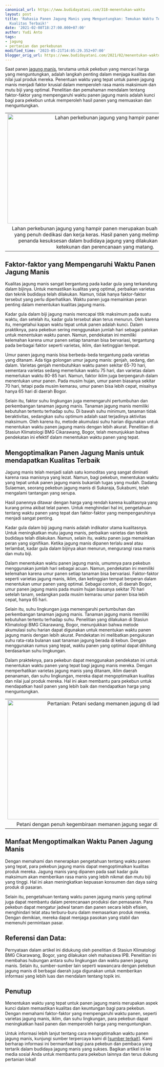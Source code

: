 ```yaml
---
canonical_url: https://www.budidayatani.com/318-menentukan-waktu
layout: post
title: 'Rahasia Panen Jagung Manis yang Menguntungkan: Temukan Waktu Tepat untuk Mendapatkan
  Kualitas Terbaik!'
date: '2021-02-08T18:27:00.000+07:00'
author: Yudi Anto
tags:
- jagung
- pertanian dan perkebunan
modified_time: '2023-05-21T14:05:29.352+07:00'
blogger_orig_url: https://www.budidayatani.com/2021/02/menentukan-waktu-yang-tepat-saat-panen.html
---
```


<p>Saat panen <a href="https://www.budidayatani.com/search/label/jagung">jagung manis</a>, terutama untuk pekebun yang mencari harga yang menguntungkan, adalah langkah penting dalam menjaga kualitas dan nilai jual produk mereka. Penentuan waktu yang tepat untuk panen jagung manis menjadi faktor krusial dalam memperoleh rasa manis maksimum dan mutu biji yang optimal. Penelitian dan pemahaman mendalam tentang faktor-faktor yang mempengaruhi waktu panen jagung manis adalah kunci bagi para pekebun untuk memperoleh hasil panen yang memuaskan dan menguntungkan.</p><table align="center" cellpadding="0" cellspacing="0" class="tr-caption-container" style="margin-left: auto; margin-right: auto;"><tbody><tr><td style="text-align: center;"><a href="https://blogger.googleusercontent.com/img/b/R29vZ2xl/AVvXsEgIafJWXEzrQYdzB7wAp57EM2mY_7ql72NKnfiecEKKmtZEueKI-jbWfix5NP20KKgMMb7wgSJYWKNQjHTOGLOQyga591hm45mZFwWpU3P5Ibn-GfTQa0IFretDm7RR6ejPDCiOaYixsWxbdYPR_d1u8A4_blctz-49j50Nm_iwefFioDx2R0LI_t4NKQ/s2145/jagung(1).jpg" imageanchor="1" style="margin-left: auto; margin-right: auto;"><img alt="Lahan perkebunan jagung yang hampir panen" border="0" data-original-height="1200" data-original-width="2145" height="358" src="https://blogger.googleusercontent.com/img/b/R29vZ2xl/AVvXsEgIafJWXEzrQYdzB7wAp57EM2mY_7ql72NKnfiecEKKmtZEueKI-jbWfix5NP20KKgMMb7wgSJYWKNQjHTOGLOQyga591hm45mZFwWpU3P5Ibn-GfTQa0IFretDm7RR6ejPDCiOaYixsWxbdYPR_d1u8A4_blctz-49j50Nm_iwefFioDx2R0LI_t4NKQ/w640-h358/jagung(1).jpg" title="Lahan Perkebunan Jagung yang Hampir Panen: Keberhasilan Tani yang Diraih dengan Kebijakan dan Kerja Keras" width="640" /></a></td></tr><tr><td class="tr-caption" style="text-align: center;">Lahan perkebunan jagung yang hampir panen merupakan buah dari upaya petani yang penuh dedikasi dan kerja keras. Hasil panen yang melimpah akan menjadi penanda kesuksesan dalam budidaya jagung yang dilakukan dengan penuh ketekunan dan perencanaan yang matang.</td></tr></tbody></table><h2>Faktor-faktor yang Mempengaruhi Waktu Panen Jagung Manis</h2><p>Kualitas jagung manis sangat bergantung pada kadar gula yang terkandung dalam bijinya. Untuk memastikan kualitas yang optimal, perbaikan varietas dan teknik budidaya telah dilakukan. Namun, tidak hanya faktor-faktor tersebut yang perlu diperhatikan. Waktu panen juga memainkan peran penting dalam menentukan kualitas jagung manis.</p><p>Kadar gula dalam biji jagung manis mencapai titik maksimum pada suatu waktu, dan setelah itu, kadar gula tersebut akan terus menurun. Oleh karena itu, mengetahui kapan waktu tepat untuk panen adalah kunci. Dalam praktiknya, para pekebun sering menggunakan jumlah hari sebagai patokan untuk menentukan waktu panen. Namun, pendekatan ini memiliki kelemahan karena umur panen setiap tanaman bisa bervariasi, tergantung pada berbagai faktor seperti varietas, iklim, dan ketinggian tempat.</p><p>Umur panen jagung manis bisa berbeda-beda tergantung pada varietas yang ditanam. Ada tiga golongan umur jagung manis: genjah, sedang, dan dalam. Varietas genjah membutuhkan waktu panen sekitar 65-70 hari, sementara varietas sedang memerlukan waktu 75 hari, dan varietas dalam memerlukan waktu 80-85 hari. Namun, faktor iklim juga berpengaruh dalam menentukan umur panen. Pada musim hujan, umur panen biasanya sekitar 70 hari, tetapi pada musim kemarau, umur panen bisa lebih cepat, misalnya hanya 65 hari di daerah Bogor.</p><p>Selain itu, faktor suhu lingkungan juga memengaruhi pertumbuhan dan perkembangan tanaman jagung manis. Tanaman jagung manis memiliki kebutuhan tertentu terhadap suhu. Di bawah suhu minimum, tanaman tidak beraktivitas, sedangkan suhu optimum adalah saat terjadinya aktivitas maksimum. Oleh karena itu, metode akumulasi suhu harian digunakan untuk menentukan waktu panen jagung manis dengan lebih akurat. Penelitian di Stasiun Klimatologi BMG Cikarawang, Bogor, telah menunjukkan bahwa pendekatan ini efektif dalam menentukan waktu panen yang tepat.</p><h2>Mengoptimalkan Panen Jagung Manis untuk mendapatkan Kualitas Terbaik</h2><p>Jagung manis telah menjadi salah satu komoditas yang sangat diminati karena rasa manisnya yang lezat. Namun, bagi pekebun, menentukan waktu yang tepat untuk panen jagung manis bukanlah tugas yang mudah. Dadang Sulaeman, seorang pekebun jagung manis di Sukaraja, Sukabumi, telah mengalami tantangan yang serupa.</p><p>Hasil panennya ditawar dengan harga yang rendah karena kualitasnya yang kurang prima akibat telat panen. Untuk menghindari hal ini, pengetahuan tentang waktu panen yang tepat dan faktor-faktor yang mempengaruhinya menjadi sangat penting.</p><p>Kadar gula dalam biji jagung manis adalah indikator utama kualitasnya. Untuk meningkatkan mutu jagung manis, perbaikan varietas dan teknik budidaya telah dilakukan. Namun, selain itu, waktu panen juga memainkan peran yang signifikan. Ketika jagung manis dipanen terlalu awal atau terlambat, kadar gula dalam bijinya akan menurun, mengurangi rasa manis dan mutu biji.</p><p>Dalam menentukan waktu panen jagung manis, umumnya para pekebun menggunakan jumlah hari sebagai acuan. Namun, pendekatan ini memiliki kelemahan karena umur panen setiap tanaman bisa bervariasi. Faktor-faktor seperti varietas jagung manis, iklim, dan ketinggian tempat berperan dalam menentukan umur panen yang optimal. Sebagai contoh, di daerah Bogor, umur panen jagung manis pada musim hujan biasanya sekitar 70 hari setelah tanam, sedangkan pada musim kemarau umur panen bisa lebih cepat, hanya 65 hari.</p><p>Selain itu, suhu lingkungan juga memengaruhi pertumbuhan dan perkembangan tanaman jagung manis. Tanaman jagung manis memiliki kebutuhan tertentu terhadap suhu. Penelitian yang dilakukan di Stasiun Klimatologi BMG Cikarawang, Bogor, menunjukkan bahwa metode akumulasi suhu harian dapat digunakan untuk menentukan waktu panen jagung manis dengan lebih akurat. Pendekatan ini melibatkan pengukuran suhu rata-rata bulanan saat tanaman jagung berada di kebun. Dengan menggunakan rumus yang tepat, waktu panen yang optimal dapat dihitung berdasarkan suhu lingkungan.</p><p>Dalam prakteknya, para pekebun dapat menggunakan pendekatan ini untuk menentukan waktu panen yang tepat bagi jagung manis mereka. Dengan memperhatikan varietas jagung manis yang ditanam, iklim daerah penanaman, dan suhu lingkungan, mereka dapat mengoptimalkan kualitas dan nilai jual produk mereka. Hal ini akan membantu para pekebun untuk mendapatkan hasil panen yang lebih baik dan mendapatkan harga yang menguntungkan.</p><table align="center" cellpadding="0" cellspacing="0" class="tr-caption-container" style="margin-left: auto; margin-right: auto;"><tbody><tr><td style="text-align: center;"><a href="https://blogger.googleusercontent.com/img/b/R29vZ2xl/AVvXsEjPnofWVtSPtiklsWhFLZh0hr7i0k_gWF4syFoGlOpP4vyjn7qT6POHDznK8FbwIV86a-X4fTndIJ-Ae22BKPfv0-br7s7VSSH3rjTqdfSRNq_ytUge7-uEmVm5eRoj20S4VwHlcVhp83b2aT8DSuT4sWMkMjKhdnkLuszp16K3-glFx7fWoPXK6v-P6Q/s1971/jagung1(1).jpg" imageanchor="1" style="margin-left: auto; margin-right: auto;"><img alt="Pertanian: Petani sedang memanen jagung di ladang" border="0" data-original-height="1200" data-original-width="1971" height="390" src="https://blogger.googleusercontent.com/img/b/R29vZ2xl/AVvXsEjPnofWVtSPtiklsWhFLZh0hr7i0k_gWF4syFoGlOpP4vyjn7qT6POHDznK8FbwIV86a-X4fTndIJ-Ae22BKPfv0-br7s7VSSH3rjTqdfSRNq_ytUge7-uEmVm5eRoj20S4VwHlcVhp83b2aT8DSuT4sWMkMjKhdnkLuszp16K3-glFx7fWoPXK6v-P6Q/w640-h390/jagung1(1).jpg" title="Suasana panen jagung di pertanian yang membanggakan hasil kerja keras petani." width="640" /></a></td></tr><tr><td class="tr-caption" style="text-align: center;">Petani dengan penuh kegembiraan memanen jagung segar di ladang mereka.</td></tr></tbody></table><h2>Manfaat Mengoptimalkan Waktu Panen Jagung Manis</h2><p>Dengan memahami dan menerapkan pengetahuan tentang waktu panen yang tepat, para pekebun jagung manis dapat mengoptimalkan kualitas produk mereka. Jagung manis yang dipanen pada saat kadar gula maksimum akan memberikan rasa manis yang lebih nikmat dan mutu biji yang tinggi. Hal ini akan meningkatkan kepuasan konsumen dan daya saing produk di pasaran.</p><p>Selain itu, pengetahuan tentang waktu panen jagung manis yang optimal juga dapat membantu dalam perencanaan produksi dan pemasaran. Para pekebun dapat mengatur jadwal tanam dan panen secara lebih efisien, menghindari telat atau terburu-buru dalam memasarkan produk mereka. Dengan demikian, mereka dapat menjaga pasokan yang stabil dan memenuhi permintaan pasar.</p><h2>Referensi dan Data:</h2><p>Pernyataan dalam artikel ini didukung oleh penelitian di Stasiun Klimatologi BMG Cikarawang, Bogor, yang dilakukan oleh mahasiswa IPB. Penelitian ini membahas hubungan antara suhu lingkungan dan waktu panen jagung manis. Selain itu, sumber-sumber lain seperti wawancara dengan pekebun jagung manis di berbagai daerah juga digunakan untuk memberikan informasi yang lebih luas dan mendalam tentang topik ini.</p><h2>Penutup</h2><p>Menentukan waktu yang tepat untuk panen jagung manis merupakan aspek kunci dalam memastikan kualitas dan keuntungan bagi para pekebun. Dengan memahami faktor-faktor yang mempengaruhi waktu panen, seperti varietas jagung manis, iklim, dan suhu lingkungan, para pekebun dapat meningkatkan hasil panen dan memperoleh harga yang menguntungkan.</p><p>Untuk informasi lebih lanjut tentang cara mengoptimalkan waktu panen jagung manis, kunjungi sumber terpercaya kami di [<a href="https://ditjenpkh.pertanian.go.id/index.php/berita/1343-pulau-jawa-panen-raya-jagung-pakan-ternak-melimpah-ruah" rel="nofollow noopener" target="_blank">sumber terkait</a>]. Kami berharap informasi ini bermanfaat bagi para pekebun dan pembaca yang tertarik dalam budidaya jagung manis yang sukses. Bagikan artikel ini ke media sosial Anda untuk membantu para pekebun lainnya dan terus dukung pertanian lokal!</p>